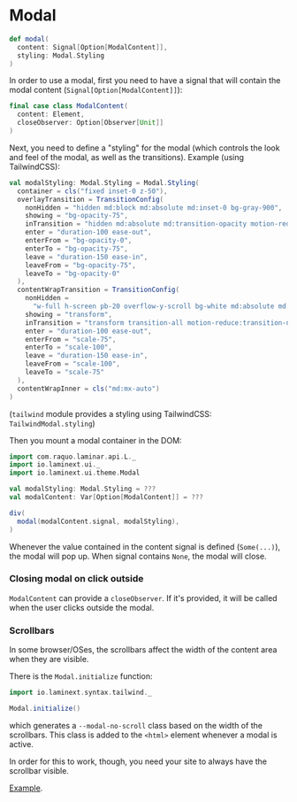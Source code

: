 # Modal

```scala
def modal(
  content: Signal[Option[ModalContent]],
  styling: Modal.Styling
)
```

In order to use a modal, first you need to have a signal that will contain the modal content
(`Signal[Option[ModalContent]]`):

```scala
final case class ModalContent(
  content: Element,
  closeObserver: Option[Observer[Unit]]
)

```

Next, you need to define a "styling" for the modal (which controls the look and feel of the modal, as well as the
transitions). Example (using TailwindCSS):

```scala
val modalStyling: Modal.Styling = Modal.Styling(
  container = cls("fixed inset-0 z-50"),
  overlayTransition = TransitionConfig(
    nonHidden = "hidden md:block md:absolute md:inset-0 bg-gray-900",
    showing = "bg-opacity-75",
    inTransition = "hidden md:absolute md:transition-opacity motion-reduce:transition-none",
    enter = "duration-100 ease-out",
    enterFrom = "bg-opacity-0",
    enterTo = "bg-opacity-75",
    leave = "duration-150 ease-in",
    leaveFrom = "bg-opacity-75",
    leaveTo = "bg-opacity-0"
  ),
  contentWrapTransition = TransitionConfig(
    nonHidden =
      "w-full h-screen pb-20 overflow-y-scroll bg-white md:absolute md:top-1/3 left-1/2 md:-translate-y-1/3 md:-translate-x-1/2 md:max-w-4xl md:h-auto md:pb-0 md:rounded-lg md:shadow-xl",
    showing = "transform",
    inTransition = "transform transition-all motion-reduce:transition-none motion-reduce:transform-none",
    enter = "duration-100 ease-out",
    enterFrom = "scale-75",
    enterTo = "scale-100",
    leave = "duration-150 ease-in",
    leaveFrom = "scale-100",
    leaveTo = "scale-75"
  ),
  contentWrapInner = cls("md:mx-auto")
)
```

(`tailwind` module provides a styling using TailwindCSS: `TailwindModal.styling`)

Then you mount a modal container in the DOM:

```scala
import com.raquo.laminar.api.L._
import io.laminext.ui._
import io.laminext.ui.theme.Modal

val modalStyling: Modal.Styling = ???
val modalContent: Var[Option[ModalContent]] = ??? 

div(
  modal(modalContent.signal, modalStyling),
)
```

Whenever the value contained in the content signal is defined (`Some(...)`), the modal will pop up. When
signal contains `None`, the modal will close.

### Closing modal on click outside

`ModalContent` can provide a `closeObserver`. If it's provided,
it will be called when the user clicks outside the modal.

### Scrollbars

In some browser/OSes, the scrollbars affect the width of the content area when they are visible.

There is the `Modal.initialize` function:

```scala
import io.laminext.syntax.tailwind._

Modal.initialize()
```

which generates a `--modal-no-scroll` class based on the width of the scrollbars. This class is added to the `<html>`
element whenever a modal is active.

In order for this to work, though, you need your site to always have the scrollbar visible.

[Example](/tailwind/example-modal).

